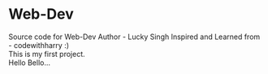 # Web-Dev
 Source code for Web-Dev
Author - Lucky Singh
Inspired and Learned from - codewithharry :)
<br>
This is my first project.
<br>
Hello Bello...
